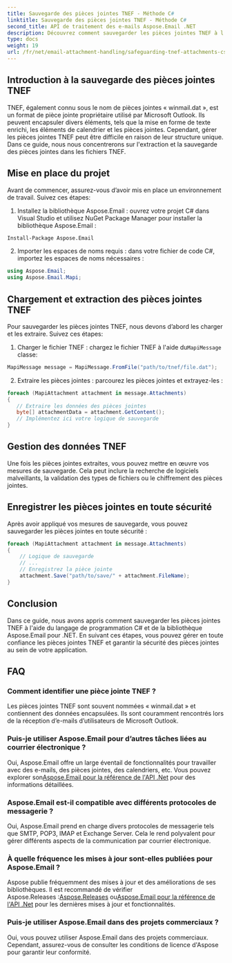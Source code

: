 ```yaml
---
title: Sauvegarde des pièces jointes TNEF - Méthode C#
linktitle: Sauvegarde des pièces jointes TNEF - Méthode C#
second_title: API de traitement des e-mails Aspose.Email .NET
description: Découvrez comment sauvegarder les pièces jointes TNEF à l’aide de C# et Aspose.Email pour .NET. Guide étape par étape avec code source inclus.
type: docs
weight: 19
url: /fr/net/email-attachment-handling/safeguarding-tnef-attachments-csharp-method/
---
```


## Introduction à la sauvegarde des pièces jointes TNEF

TNEF, également connu sous le nom de pièces jointes « winmail.dat », est un format de pièce jointe propriétaire utilisé par Microsoft Outlook. Ils peuvent encapsuler divers éléments, tels que la mise en forme de texte enrichi, les éléments de calendrier et les pièces jointes. Cependant, gérer les pièces jointes TNEF peut être difficile en raison de leur structure unique. Dans ce guide, nous nous concentrerons sur l'extraction et la sauvegarde des pièces jointes dans les fichiers TNEF.

## Mise en place du projet

Avant de commencer, assurez-vous d’avoir mis en place un environnement de travail. Suivez ces étapes:

1. Installez la bibliothèque Aspose.Email : ouvrez votre projet C# dans Visual Studio et utilisez NuGet Package Manager pour installer la bibliothèque Aspose.Email :

```bash
Install-Package Aspose.Email
```

2. Importer les espaces de noms requis : dans votre fichier de code C#, importez les espaces de noms nécessaires :

```csharp
using Aspose.Email;
using Aspose.Email.Mapi;
```

## Chargement et extraction des pièces jointes TNEF

Pour sauvegarder les pièces jointes TNEF, nous devons d’abord les charger et les extraire. Suivez ces étapes:

1.  Charger le fichier TNEF : chargez le fichier TNEF à l'aide du`MapiMessage` classe:

```csharp
MapiMessage message = MapiMessage.FromFile("path/to/tnef/file.dat");
```

2. Extraire les pièces jointes : parcourez les pièces jointes et extrayez-les :

```csharp
foreach (MapiAttachment attachment in message.Attachments)
{
   // Extraire les données des pièces jointes
   byte[] attachmentData = attachment.GetContent();
   // Implémentez ici votre logique de sauvegarde
}
```

## Gestion des données TNEF

Une fois les pièces jointes extraites, vous pouvez mettre en œuvre vos mesures de sauvegarde. Cela peut inclure la recherche de logiciels malveillants, la validation des types de fichiers ou le chiffrement des pièces jointes.

## Enregistrer les pièces jointes en toute sécurité

Après avoir appliqué vos mesures de sauvegarde, vous pouvez sauvegarder les pièces jointes en toute sécurité :

```csharp
foreach (MapiAttachment attachment in message.Attachments)
{
    // Logique de sauvegarde
    // ...
    // Enregistrez la pièce jointe
    attachment.Save("path/to/save/" + attachment.FileName);
}
```

## Conclusion

Dans ce guide, nous avons appris comment sauvegarder les pièces jointes TNEF à l'aide du langage de programmation C# et de la bibliothèque Aspose.Email pour .NET. En suivant ces étapes, vous pouvez gérer en toute confiance les pièces jointes TNEF et garantir la sécurité des pièces jointes au sein de votre application.

## FAQ

### Comment identifier une pièce jointe TNEF ?

Les pièces jointes TNEF sont souvent nommées « winmail.dat » et contiennent des données encapsulées. Ils sont couramment rencontrés lors de la réception d’e-mails d’utilisateurs de Microsoft Outlook.

### Puis-je utiliser Aspose.Email pour d’autres tâches liées au courrier électronique ?

 Oui, Aspose.Email offre un large éventail de fonctionnalités pour travailler avec des e-mails, des pièces jointes, des calendriers, etc. Vous pouvez explorer son[Aspose.Email pour la référence de l'API .Net](https://reference.aspose.com/email/net) pour des informations détaillées.

### Aspose.Email est-il compatible avec différents protocoles de messagerie ?

Oui, Aspose.Email prend en charge divers protocoles de messagerie tels que SMTP, POP3, IMAP et Exchange Server. Cela le rend polyvalent pour gérer différents aspects de la communication par courrier électronique.

### À quelle fréquence les mises à jour sont-elles publiées pour Aspose.Email ?

 Aspose publie fréquemment des mises à jour et des améliorations de ses bibliothèques. Il est recommandé de vérifier Aspose.Releases :[Aspose.Releases](https://releases.aspose.com/email/net/) ou[Aspose.Email pour la référence de l'API .Net](https://reference.aspose.com/email/net) pour les dernières mises à jour et fonctionnalités.

### Puis-je utiliser Aspose.Email dans des projets commerciaux ?

Oui, vous pouvez utiliser Aspose.Email dans des projets commerciaux. Cependant, assurez-vous de consulter les conditions de licence d'Aspose pour garantir leur conformité.
